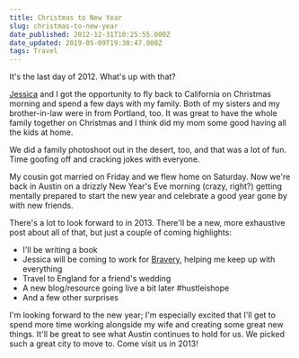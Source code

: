 ```yaml
---
title: Christmas to New Year
slug: christmas-to-new-year
date_published: 2012-12-31T10:25:55.000Z
date_updated: 2019-05-09T19:30:47.000Z
tags: Travel
---
```


It's the last day of 2012. What's up with that?

[Jessica](http://waysideviolet.com) and I got the opportunity to fly back to California on Christmas morning and spend a few days with my family. Both of my sisters and my brother-in-law were in from Portland, too. It was great to have the whole family together on Christmas and I think did my mom some good having all the kids at home.

We did a family photoshoot out in the desert, too, and that was a lot of fun. Time goofing off and cracking jokes with everyone.

My cousin got married on Friday and we flew home on Saturday. Now we're back in Austin on a drizzly New Year's Eve morning (crazy, right?) getting mentally prepared to start the new year and celebrate a good year gone by with new friends.

There's a lot to look forward to in 2013. There'll be a new, more exhaustive post about all of that, but just a couple of coming highlights:

- I'll be writing a book
- Jessica will be coming to work for [Bravery](http://braverymedia.co), helping me keep up with everything
- Travel to England for a friend's wedding
- A new blog/resource going live a bit later #hustleishope
- And a few other surprises

I'm looking forward to the new year; I'm especially excited that I'll get to spend more time working alongside my wife and creating some great new things. It'll be great to see what Austin continues to hold for us. We picked such a great city to move to. Come visit us in 2013!
